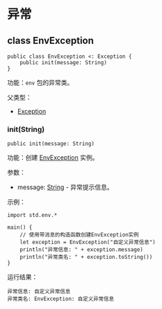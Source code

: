 # 异常

## class EnvException

```cangjie
public class EnvException <: Exception {
    public init(message: String)
}
```

功能：`env` 包的异常类。

父类型：

- [Exception](../../../std/core/core_package_api/core_package_exceptions.md#class-exception)

### init(String)

```cangjie
public init(message: String)
```

功能：创建 [EnvException](../../process/process_package_api/process_package_exceptions.md#class-processexception) 实例。

参数：

- message: [String](../../core/core_package_api/core_package_structs.md#struct-string) - 异常提示信息。

示例：

<!-- verify -->
```cangjie
import std.env.*

main() {
    // 使用带消息的构造函数创建EnvException实例
    let exception = EnvException("自定义异常信息")
    println("异常信息: " + exception.message)
    println("异常类名: " + exception.toString())
}
```

运行结果：

```text
异常信息: 自定义异常信息
异常类名: EnvException: 自定义异常信息
```